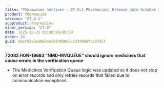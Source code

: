 ```yaml
---
title: "Pharmacies hotfixes - 27.0.1 Pharmacies, Release date October 21, 2025 - Hotfixes"
product: Pharmacies
version: "27.0.1"
subproduct: Pharmacies
minor_version: "27.0"
date: 2025-10-21 00:00:00+00:00
order: 14
guid: 8aefd3a5ea866be3587926b2cc24d8867a327d57
---
```


<strong>72082 HON-19683 “NMD-MVQUEUE” should ignore medicines that cause errors in the verification queue</strong>
<ul><li>The Medicines Verification Queue logic was updated so it does not stop on error records and only retries records that failed due to communication exceptions.</li></ul>

